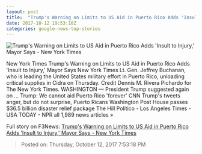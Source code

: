 ```yaml
---
layout: post
title:  "Trump's Warning on Limits to US Aid in Puerto Rico Adds 'Insult to Injury,' Mayor Says - New York Times"
date: 2017-10-12 19:53:18Z
categories: google-news-top-stories
---
```


![Trump's Warning on Limits to US Aid in Puerto Rico Adds 'Insult to Injury,' Mayor Says - New York Times](https://static01.nyt.com/images/2017/10/13/us/13dc-trump1/13dc-trump1-facebookJumbo.jpg)

New York Times Trump's Warning on Limits to US Aid in Puerto Rico Adds 'Insult to Injury,' Mayor Says New York Times Lt. Gen. Jeffrey Buchanan, who is leading the United States military effort in Puerto Rico, unloading critical supplies in Cidra on Thursday. Credit Dennis M. Rivera Pichardo for The New York Times. WASHINGTON — President Trump suggested again on ... Trump: We cannot aid Puerto Rico 'forever' CNN Trump's tweets anger, but do not surprise, Puerto Ricans Washington Post House passes $36.5 billion disaster relief package The Hill Politico - Los Angeles Times - USA TODAY - NPR all 1,989 news articles »


Full story on F3News: [Trump's Warning on Limits to US Aid in Puerto Rico Adds 'Insult to Injury,' Mayor Says - New York Times](http://www.f3nws.com/n/EJjVe)

> Posted on: Thursday, October 12, 2017 7:53:18 PM
